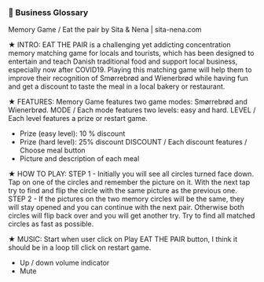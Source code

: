 ### 💼 Business Glossary

Memory Game / Eat the pair by Sita & Nena | sita-nena.com

★ INTRO:
EAT THE PAIR is a challenging yet addicting concentration memory matching game for locals and tourists, which has been designed to entertain and teach Danish traditional food and support local business, especially now after COVID19. Playing this matching game will help them to improve their recognition of Smørrebrød and Wienerbrød while having fun and get a discount to taste the meal in a local bakery or restaurant.

★ FEATURES:
Memory Game features two game modes: Smørrebrød and Wienerbrød.
MODE / Each mode features two levels: easy and hard.
LEVEL / Each level features a prize or restart game.

- Prize (easy level): 10 % discount
- Prize (hard level): 25% discount
  DISCOUNT / Each discount features / Choose meal button
- Picture and description of each meal

★ HOW TO PLAY:
STEP 1 -
Initially you will see all circles turned face down.
Tap on one of the circles and remember the picture on it.
With the next tap try to find and flip the circle with the same picture as the previous one.
STEP 2 -
If the pictures on the two memory circles will be the same,
they will stay opened and you can continue with the next pair.
Otherwise both circles will flip back over and you will get another try.
Try to find all matched circles as fast as possible.

★ MUSIC: Start when user click on Play EAT THE PAIR button, I think it should be in a loop till click on restart game.

- Up / down volume indicator
- Mute
